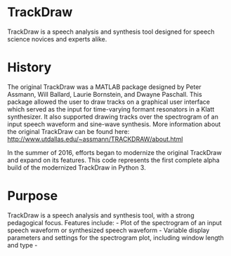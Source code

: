 TrackDraw
=========
TrackDraw is a speech analysis and synthesis tool designed for speech science novices and experts alike.

History
=======
The original TrackDraw was a MATLAB package designed by Peter Assmann, Will Ballard, Laurie Bornstein, and Dwayne Paschall. This package allowed the user to draw tracks on a graphical user interface which served as the input for time-varying formant resonators in a Klatt synthesizer. It also supported drawing tracks over the spectrogram of an input speech waveform and sine-wave synthesis. More information about the original TrackDraw can be found here: http://www.utdallas.edu/~assmann/TRACKDRAW/about.html

In the summer of 2016, efforts began to modernize the original TrackDraw and expand on its features. This code represents the first complete alpha build of the modernized TrackDraw in Python 3.

Purpose
=======
TrackDraw is a speech analysis and synthesis tool, with a strong pedagogical focus. Features include:
	- Plot of the spectrogram of an input speech waveform or synthesized speech waveform
	- Variable display parameters and settings for the spectrogram plot, including window length and type
	- 

